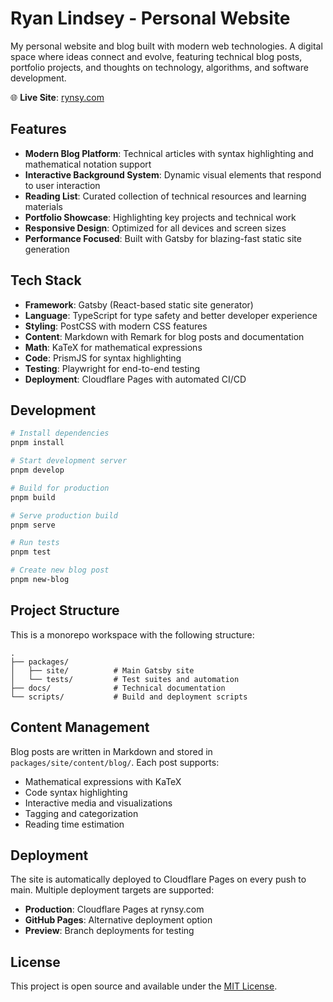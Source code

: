 # Ryan Lindsey - Personal Website

My personal website and blog built with modern web technologies. A digital space where ideas connect and evolve, featuring technical blog posts, portfolio projects, and thoughts on technology, algorithms, and software development.

🌐 **Live Site**: [rynsy.com](https://rynsy.com)

## Features

- **Modern Blog Platform**: Technical articles with syntax highlighting and mathematical notation support
- **Interactive Background System**: Dynamic visual elements that respond to user interaction
- **Reading List**: Curated collection of technical resources and learning materials
- **Portfolio Showcase**: Highlighting key projects and technical work
- **Responsive Design**: Optimized for all devices and screen sizes
- **Performance Focused**: Built with Gatsby for blazing-fast static site generation

## Tech Stack

- **Framework**: Gatsby (React-based static site generator)
- **Language**: TypeScript for type safety and better developer experience
- **Styling**: PostCSS with modern CSS features
- **Content**: Markdown with Remark for blog posts and documentation
- **Math**: KaTeX for mathematical expressions
- **Code**: PrismJS for syntax highlighting
- **Testing**: Playwright for end-to-end testing
- **Deployment**: Cloudflare Pages with automated CI/CD

## Development

```bash
# Install dependencies
pnpm install

# Start development server
pnpm develop

# Build for production
pnpm build

# Serve production build
pnpm serve

# Run tests
pnpm test

# Create new blog post
pnpm new-blog
```

## Project Structure

This is a monorepo workspace with the following structure:

```
.
├── packages/
│   ├── site/          # Main Gatsby site
│   └── tests/         # Test suites and automation
├── docs/              # Technical documentation
└── scripts/           # Build and deployment scripts
```

## Content Management

Blog posts are written in Markdown and stored in `packages/site/content/blog/`. Each post supports:

- Mathematical expressions with KaTeX
- Code syntax highlighting
- Interactive media and visualizations
- Tagging and categorization
- Reading time estimation

## Deployment

The site is automatically deployed to Cloudflare Pages on every push to main. Multiple deployment targets are supported:

- **Production**: Cloudflare Pages at rynsy.com
- **GitHub Pages**: Alternative deployment option
- **Preview**: Branch deployments for testing

## License

This project is open source and available under the [MIT License](LICENSE).